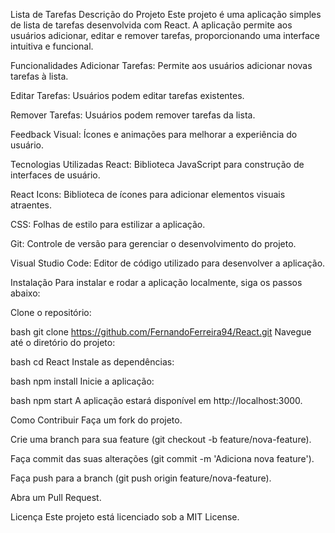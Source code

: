 Lista de Tarefas 
Descrição do Projeto
Este projeto é uma aplicação simples de lista de tarefas desenvolvida com React. A aplicação permite aos usuários adicionar, editar e remover tarefas, proporcionando uma interface intuitiva e funcional.

Funcionalidades
Adicionar Tarefas: Permite aos usuários adicionar novas tarefas à lista.

Editar Tarefas: Usuários podem editar tarefas existentes.

Remover Tarefas: Usuários podem remover tarefas da lista.

Feedback Visual: Ícones e animações para melhorar a experiência do usuário.

Tecnologias Utilizadas
React: Biblioteca JavaScript para construção de interfaces de usuário.

React Icons: Biblioteca de ícones para adicionar elementos visuais atraentes.

CSS: Folhas de estilo para estilizar a aplicação.

Git: Controle de versão para gerenciar o desenvolvimento do projeto.

Visual Studio Code: Editor de código utilizado para desenvolver a aplicação.

Instalação
Para instalar e rodar a aplicação localmente, siga os passos abaixo:

Clone o repositório:

bash
git clone https://github.com/FernandoFerreira94/React.git
Navegue até o diretório do projeto:

bash
cd React
Instale as dependências:

bash
npm install
Inicie a aplicação:

bash
npm start
A aplicação estará disponível em http://localhost:3000.

Como Contribuir
Faça um fork do projeto.

Crie uma branch para sua feature (git checkout -b feature/nova-feature).

Faça commit das suas alterações (git commit -m 'Adiciona nova feature').

Faça push para a branch (git push origin feature/nova-feature).

Abra um Pull Request.

Licença
Este projeto está licenciado sob a MIT License.
